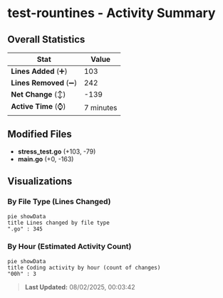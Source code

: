 # test-rountines - Activity Summary 

## Overall Statistics

| Stat                   | Value                                                             |
| ---------------------- | ----------------------------------------------------------------- |
| **Lines Added** (➕)   | 103                                          |
| **Lines Removed** (➖) | 242                                        |
| **Net Change** (↕)    | -139                |
| **Active Time** (⌚)   | 7 minutes |


## Modified Files
- **stress_test.go** (+103, -79)
- **main.go** (+0, -163)

## Visualizations

### By File Type (Lines Changed)

```mermaid
pie showData
title Lines changed by file type
".go" : 345
```

### By Hour (Estimated Activity Count)

```mermaid
pie showData
title Coding activity by hour (count of changes)
"00h" : 3
```


> **Last Updated:** 08/02/2025, 00:03:42
